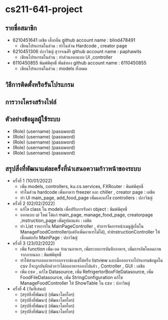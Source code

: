 # cs211-641-project

## รายชื่อสมาชิก

- 6210451641 เตชิต เส็งกลิ่น github account name : blind478491
  - เขียนโปรแกรมในส่วน : ทำในส่วน Hardcode , creator page
- 6210451306 ปภาวิชญ์ สุวรรณศิริ github account name : paphawits
  - เขียนโปรแกรมในส่วน : ทำส่วนออกแบบ UI ,controller
- 6110450855 พิมพ์พิศุทธิ์ พันธ์ทอง github account name : 6110450855
  - เขียนโปรแกรมในส่วน : models ทั้งหมด

## วิธีการติดตั้งหรือรันโปรแกรม

## การวางโครงสร้างไฟล์

## ตัวอย่างข้อมูลผู้ใช้ระบบ

- (Role) (username) (password)
- (Role) (username) (password)
- (Role) (username) (password)
- (Role) (username) (password)
- (Role) (username) (password)

## สรุปสิ่งที่พัฒนาแต่ละครั้งที่นำเสนอความก้าวหน้าของระบบ

- ครั้งที่ 1 (10/01/2022)
  - เพิ่ม models, controllers, ku.cs.services, FXRouter : พิมพ์พิศุทธิ์
  - ทำในส่วน hardcode เพิ่มอาหาร freezer และ chiller , creator page : เตชิต
  - ทำ UI main_page, add_food_page เพิ่มและแก้ไข controllers : ปภาวิชญ์
- ครั้งที่ 2 (02/02/2022)
  - แก้ไข class ใน models เพื่อปรับการรับค่า object : พิมพ์พิศุทธิ์
  - ออกแบบ ui ใหม่ ได้แก่ main_page, manage_food_page, creatorpage ,instruction_page เพิ่มรูปตกแต่ง : เตชิต
  - ทำ List รายการใน MainPageController , ทำการจัดการหน้าเมนูตู้เย็นใน ManageFoodController(แต่ยังเพิ่มอาหารไม่ได้), ทำInstructionController ให้เชื่อมต่อกับ MainPage : ปภาวิชญ์
- ครั้งที่ 3 (23/02/2022)
  - เพิ่ม function เพิ่ม-ลด จำนวนอาหาร, เพิ่มระบบการบันทึกอาหาร, เพิ่มการอัพโหลดภาพจากภายนอก : พิมพ์พิศุทธิ์
  - ทำให้สามารถลบอาหารออกจากช่องแช่ได้หรือ listview และเมื่อออกจากโปรแกรมข้อมูลใน csv ก็จะถูกบันทึกด้วยว่าได้ลบอาหารออกไปแล้ว , Controller , GUI : เตชิต
  - เพิ่ม csv , แก้ไข Datasource, เพิ่ม RefrigertorBoxFileDatasource, เพิ่ม FoodFileDatasource, เพิ่ม StringConfiguration แก้ไข ManageFoodController ให้ ShowTable ใน csv : ปภาวิชญ์
- ครั้งที่ 4 (วันที่เสนอ)
  - (สรุปสิ่งที่พัฒนา) (พัฒนาโดยใคร)
  - (สรุปสิ่งที่พัฒนา) (พัฒนาโดยใคร)
  - (สรุปสิ่งที่พัฒนา) (พัฒนาโดยใคร)
  - (สรุปสิ่งที่พัฒนา) (พัฒนาโดยใคร)
